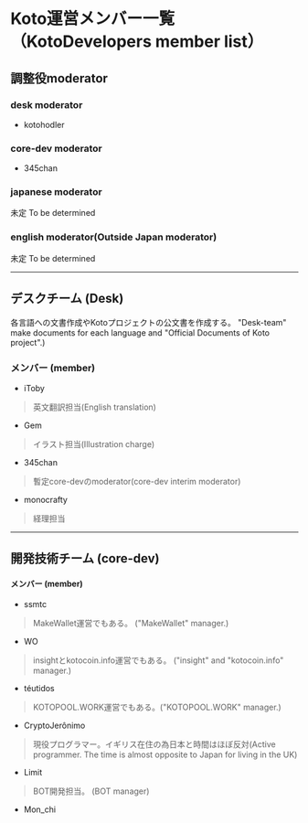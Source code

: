 # Koto運営メンバー一覧（KotoDevelopers member list）


## 調整役moderator
### desk moderator
- kotohodler
### core-dev moderator
- 345chan
### japanese moderator
未定 To be determined
### english moderator(Outside Japan moderator)
未定 To be determined

---
## デスクチーム (Desk)
各言語への文書作成やKotoプロジェクトの公文書を作成する。 
"Desk-team" make documents for each language and "Official Documents of Koto project".)  
### メンバー (member)
- iToby
> 英文翻訳担当(English translation)

- Gem
> イラスト担当(Illustration charge)

- 345chan
> 暫定core-devのmoderator(core-dev interim moderator)

- monocrafty
> 経理担当

---
## 開発技術チーム (core-dev)
#### メンバー (member) 
- ssmtc
> MakeWallet運営でもある。 ("MakeWallet" manager.)  

- WO 
> insightとkotocoin.info運営でもある。 ("insight" and "kotocoin.info" manager.)  

- téutidos
> KOTOPOOL.WORK運営でもある。("KOTOPOOL.WORK"  manager.)  

- CryptoJerônimo 
> 現役プログラマー。イギリス在住の為日本と時間はほぼ反対(Active programmer. The time is almost opposite to Japan for living in the UK)

- Limit 
> BOT開発担当。 (BOT manager)

- Mon_chi
